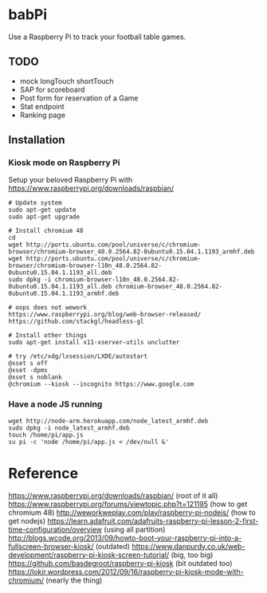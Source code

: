 # babPi

Use a Raspberry Pi to track your football table games.

## TODO
* mock longTouch shortTouch
* SAP for scoreboard
* Post form for reservation of a Game
* Stat endpoint
* Ranking page

## Installation
### Kiosk mode on Raspberry Pi
Setup your beloved Raspberry Pi with
https://www.raspberrypi.org/downloads/raspbian/

    # Update system
    sudo apt-get update
    sudo apt-get upgrade

    # Install chromium 48
    cd
    wget http://ports.ubuntu.com/pool/universe/c/chromium-browser/chromium-browser_48.0.2564.82-0ubuntu0.15.04.1.1193_armhf.deb
    wget http://ports.ubuntu.com/pool/universe/c/chromium-browser/chromium-browser-l10n_48.0.2564.82-0ubuntu0.15.04.1.1193_all.deb
    sudo dpkg -i chromium-browser-l10n_48.0.2564.82-0ubuntu0.15.04.1.1193_all.deb chromium-browser_48.0.2564.82-0ubuntu0.15.04.1.1193_armhf.deb

    # oops does not wework
    https://www.raspberrypi.org/blog/web-browser-released/
    https://github.com/stackgl/headless-gl

    # Install other things
    sudo apt-get install x11-xserver-utils unclutter

    # try /etc/xdg/lxsession/LXDE/autostart
    @xset s off
    @xset -dpms
    @xset s noblank
    @chromium --kiosk --incognito https://www.google.com

### Have a node JS running

    wget http://node-arm.herokuapp.com/node_latest_armhf.deb
    sudo dpkg -i node_latest_armhf.deb
    touch /home/pi/app.js
    su pi -c 'node /home/pi/app.js < /dev/null &'

# Reference
https://www.raspberrypi.org/downloads/raspbian/ (root of it all)
https://www.raspberrypi.org/forums/viewtopic.php?t=121195 (how to get chromium 48)
http://weworkweplay.com/play/raspberry-pi-nodejs/ (how to get nodejs)
https://learn.adafruit.com/adafruits-raspberry-pi-lesson-2-first-time-configuration/overview (using all partition)
http://blogs.wcode.org/2013/09/howto-boot-your-raspberry-pi-into-a-fullscreen-browser-kiosk/ (outdated)
https://www.danpurdy.co.uk/web-development/raspberry-pi-kiosk-screen-tutorial/ (big, too big)
https://github.com/basdegroot/raspberry-pi-kiosk (bit outdated too)
https://lokir.wordpress.com/2012/09/16/raspberry-pi-kiosk-mode-with-chromium/ (nearly the thing)
